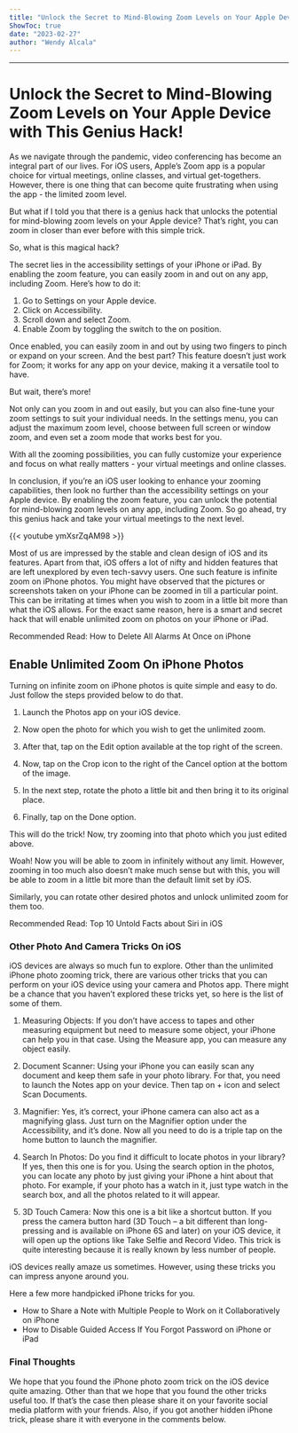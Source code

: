 ```yaml
---
title: "Unlock the Secret to Mind-Blowing Zoom Levels on Your Apple Device with This Genius Hack!"
ShowToc: true 
date: "2023-02-27"
author: "Wendy Alcala"
---
```

*****
# Unlock the Secret to Mind-Blowing Zoom Levels on Your Apple Device with This Genius Hack!

As we navigate through the pandemic, video conferencing has become an integral part of our lives. For iOS users, Apple’s Zoom app is a popular choice for virtual meetings, online classes, and virtual get-togethers. However, there is one thing that can become quite frustrating when using the app - the limited zoom level.

But what if I told you that there is a genius hack that unlocks the potential for mind-blowing zoom levels on your Apple device? That’s right, you can zoom in closer than ever before with this simple trick.

So, what is this magical hack?

The secret lies in the accessibility settings of your iPhone or iPad. By enabling the zoom feature, you can easily zoom in and out on any app, including Zoom. Here’s how to do it:

1. Go to Settings on your Apple device.
2. Click on Accessibility.
3. Scroll down and select Zoom.
4. Enable Zoom by toggling the switch to the on position.

Once enabled, you can easily zoom in and out by using two fingers to pinch or expand on your screen. And the best part? This feature doesn’t just work for Zoom; it works for any app on your device, making it a versatile tool to have.

But wait, there’s more!

Not only can you zoom in and out easily, but you can also fine-tune your zoom settings to suit your individual needs. In the settings menu, you can adjust the maximum zoom level, choose between full screen or window zoom, and even set a zoom mode that works best for you.

With all the zooming possibilities, you can fully customize your experience and focus on what really matters - your virtual meetings and online classes.

In conclusion, if you’re an iOS user looking to enhance your zooming capabilities, then look no further than the accessibility settings on your Apple device. By enabling the zoom feature, you can unlock the potential for mind-blowing zoom levels on any app, including Zoom. So go ahead, try this genius hack and take your virtual meetings to the next level.

{{< youtube ymXsrZqAM98 >}} 



Most of us are impressed by the stable and clean design of iOS and its features. Apart from that, iOS offers a lot of nifty and hidden features that are left unexplored by even tech-savvy users. One such feature is infinite zoom on iPhone photos. You might have observed that the pictures or screenshots taken on your iPhone can be zoomed in till a particular point. This can be irritating at times when you wish to zoom in a little bit more than what the iOS allows. For the exact same reason, here is a smart and secret hack that will enable unlimited zoom on photos on your iPhone or iPad.
 
Recommended Read: How to Delete All Alarms At Once on iPhone
 
## Enable Unlimited Zoom On iPhone Photos
 
Turning on infinite zoom on iPhone photos is quite simple and easy to do. Just follow the steps provided below to do that.
 
1. Launch the Photos app on your iOS device.
 
2. Now open the photo for which you wish to get the unlimited zoom.
 
3. After that, tap on the Edit option available at the top right of the screen.
 

 
4. Now, tap on the Crop icon to the right of the Cancel option at the bottom of the image.
 
5. In the next step, rotate the photo a little bit and then bring it to its original place.
 
6. Finally, tap on the Done option.
 
This will do the trick! Now, try zooming into that photo which you just edited above.
 
Woah! Now you will be able to zoom in infinitely without any limit. However, zooming in too much also doesn’t make much sense but with this, you will be able to zoom in a little bit more than the default limit set by iOS.
 
Similarly, you can rotate other desired photos and unlock unlimited zoom for them too.
 
Recommended Read: Top 10 Untold Facts about Siri in iOS
 
### Other Photo And Camera Tricks On iOS
 
iOS devices are always so much fun to explore. Other than the unlimited iPhone photo zooming trick, there are various other tricks that you can perform on your iOS device using your camera and Photos app. There might be a chance that you haven’t explored these tricks yet, so here is the list of some of them.
 
1. Measuring Objects: If you don’t have access to tapes and other measuring equipment but need to measure some object, your iPhone can help you in that case. Using the Measure app, you can measure any object easily.
 
2. Document Scanner: Using your iPhone you can easily scan any document and keep them safe in your photo library. For that, you need to launch the Notes app on your device. Then tap on + icon and select Scan Documents.
 
3. Magnifier: Yes, it’s correct, your iPhone camera can also act as a magnifying glass. Just turn on the Magnifier option under the Accessibility, and it’s done. Now all you need to do is a triple tap on the home button to launch the magnifier.
 
4. Search In Photos: Do you find it difficult to locate photos in your library? If yes, then this one is for you. Using the search option in the photos, you can locate any photo by just giving your iPhone a hint about that photo. For example, if your photo has a watch in it, just type watch in the search box, and all the photos related to it will appear.
 
5. 3D Touch Camera: Now this one is a bit like a shortcut button. If you press the camera button hard (3D Touch – a bit different than long-pressing and is available on iPhone 6S and later) on your iOS device, it will open up the options like Take Selfie and Record Video. This trick is quite interesting because it is really known by less number of people.
 
iOS devices really amaze us sometimes. However, using these tricks you can impress anyone around you.
 
Here a few more handpicked iPhone tricks for you.
 
- How to Share a Note with Multiple People to Work on it Collaboratively on iPhone
 - How to Disable Guided Access If You Forgot Password on iPhone or iPad

 
### Final Thoughts
 
We hope that you found the iPhone photo zoom trick on the iOS device quite amazing. Other than that we hope that you found the other tricks useful too. If that’s the case then please share it on your favorite social media platform with your friends. Also, if you got another hidden iPhone trick, please share it with everyone in the comments below.




